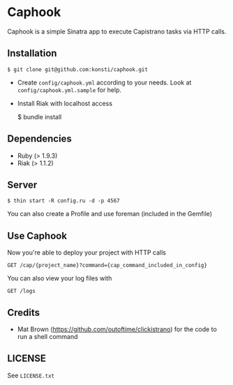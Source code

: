 # Caphook

Caphook is a simple Sinatra app to execute Capistrano tasks via HTTP calls.

## Installation ##

    $ git clone git@github.com:konsti/caphook.git
    
 * Create `config/caphook.yml` according to your needs. Look at `config/caphook.yml.sample` for help.
 * Install Riak with localhost access
 
    $ bundle install

## Dependencies ##

 * Ruby (> 1.9.3)
 * Riak (> 1.1.2)

## Server ##
    $ thin start -R config.ru -d -p 4567
    
You can also create a Profile and use foreman (included in the Gemfile)  
  
## Use Caphook ##
Now you're able to deploy your project with HTTP calls

    GET /cap/{project_name}?command={cap_command_included_in_config}
    
You can also view your log files with
    
    GET /logs

## Credits ##
 * Mat Brown (https://github.com/outoftime/clickistrano) for the code to run a shell command
 
## LICENSE ##
See `LICENSE.txt`